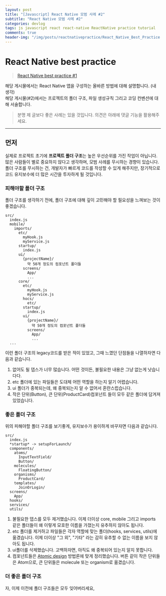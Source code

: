 ```yaml
---
layout: post
title: "[Javascript] React Native 모범 사례 #2"
subtitle: "React Native 모범 사례 #2"
categories: devlog
tags: js javascript react react-native ReactNative practice tutorial
comments: true
header-img: "/img/posts/reactnativepractice/React_Native_Best_Practice.png"
---
```


# React Native best practice


> [React Native best practice #1](https://jong-hui.github.io/devlog/2020/06/13/(JavaScript)-ReactNative-Best-practice-1/)

해당 게시물에서는 React Native 앱을 구성하는 올바른 방법에 대해 설명합니다. (내 생각)  
해당 게시물(#2)에서는 프로젝트의 폴더 구조, 파일 생성규칙 그리고 코딩 컨벤션에 대해 서술합니다.

> 분명 제 글보다 좋은 사례는 있을 것입니다. 의견은 아래에 댓글 기능을 활용해주세요.

--------

## 먼저

실제로 프로젝트 초기에 **프로젝트 폴더 구조**는 높은 우선순위를 가진 작업이 아닙니다. 많은 사람들이 별로 중요하지 않다고 생각하며, 모범 사례를 무시하는 경향이 있습니다.  
폴더 구조를 무시하는 건, 개발자가 빠르게 코드를 작성할 수 있게 해주지만, 장기적으로 코드 유지보수에 더 많은 시간을 투자하게 될 것입니다.  


### 피해야할 폴더 구조

폴더 구조를 생각하기 전에, 폴더 구조에 대해 깊이 고민해야 할 필요성을 느껴보는 것이 좋겠습니다.  

```
src/
  index.js
  mobile/
    imports/
      etc/
        myHook.js
        myService.js
      startup/
        index.js
      ui/
        {projectName}/
          약 50개 정도의 컴포넌트 폴더들
        screens/
          App/
          ...
      core/
        etc/ 
          myHook.js
          myService.js
        hocs/
          etc/
        startup/
          index.js
        ui/
          {projectName}/
            약 50개 정도의 컴포넌트 폴더들
          screens/
            App/
            ...
  ...
```
이런 폴더 구조의 legacy코드를 받은 적이 있었고, 그때 느꼈던 단점들을 나열하자면 다음과 같습니다.

1. 없어도 될 뎁스가 너무 많습니다. 어떤 것이든, 불필요한 내용은 그냥 없는게 낫습니다다.
2. etc 폴더에 있는 파일들은 도대체 어떤 역할을 하는지 알기 어렵습니다.
3. ui 폴더가 중복되는데, 왜 중복되는지 알 수 없어서 혼란스럽습니다.
4. 작은 단위(Button), 큰 단위(ProductCard)컴포넌트 들이 모두 같은 폴더에 담겨져 있었습니다.

### 좋은 폴더 구조

위의 피해야할 폴더 구조를 보기좋게, 유지보수가 용이하게 바꾸자면 다음과 같습니다.

```
src/
  index.js
  *startup* -> setupForLaunch/
  components/
    atoms/
      InputTextField/
      Button/
    molecules/
      FloatingButton/
    organisms/
      ProductCard/
    templates/
      JoinOrLogin/
  screens/
    App/
  hooks/
  services/
  utils/
```

1. 불필요한 뎁스를 모두 제거했습니다. 이제 더이상 core, mobile 그리고 imports 같은 폴더들이 왜 이렇게 모호한 이름을 가졌는지 유추하지 않아도 됩니다.
2. etc 폴더를 제거하고 파일들은 각자 역할에 맞는 폴더(hooks, services, utils)에 옮겼습니다. 이제 더이상 "그 외", "기타" 라는 감히 유추할 수 없는 이름을 보지 않아도 됩니다.
3. ui폴더를 삭제했습니다. 고백하자면, 아직도 왜 중복되어 있는지 알지 못합니다.
4. 컴포넌트들은 [Atomic design](https://brunch.co.kr/@ultra0034/63) 방법론에 맞게 정리했습니다. 버튼 같이 작은 단위들은 Atom으로, 큰 단위들은 molecule 또는 organism로 옮겼습니다.


### 더 좋은 폴더 구조

자, 이제 이전에 폴더 구조들은 모두 잊어버리세요, 
